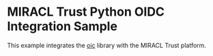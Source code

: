 # MIRACL Trust Python OIDC Integration Sample

This example integrates the
[oic](https://pypi.org/project/oic/) library with the
MIRACL Trust platform.